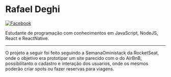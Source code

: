**Rafael Deghi**
==================
[![Facebook](https://img.shields.io/badge/social-facebook-blue.svg)](https://www.facebook.com/rafael.deghi.7)

Estudante de programação com conhecimentos em JavaScript, NodeJS, React e ReactNative.

----------

O projeto a seguir foi feito seguindo a SemanaOministack da RocketSeat, onde o objetivo era prototipar um site parecido com o do AirBnB, 
possibilitanto o cadastro e interação dos usuarios, onde os mesmos poderão criar spots ou fazer reservas para viagens.
